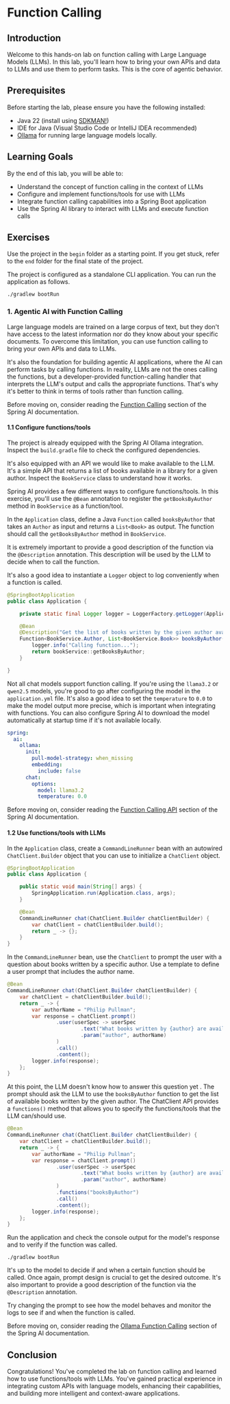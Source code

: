 # Function Calling

## Introduction

Welcome to this hands-on lab on function calling with Large Language Models (LLMs). In this lab, you'll learn
how to bring your own APIs and data to LLMs and use them to perform tasks. This is the core of agentic behavior.

## Prerequisites

Before starting the lab, please ensure you have the following installed:

* Java 22 (install using [SDKMAN!](https://sdkman.io/jdks))
* IDE for Java (Visual Studio Code or IntelliJ IDEA recommended)
* [Ollama](https://ollama.com/) for running large language models locally.

## Learning Goals

By the end of this lab, you will be able to:

* Understand the concept of function calling in the context of LLMs
* Configure and implement functions/tools for use with LLMs
* Integrate function calling capabilities into a Spring Boot application
* Use the Spring AI library to interact with LLMs and execute function calls

## Exercises

Use the project in the `begin` folder as a starting point. If you get stuck, refer to the `end` folder for the final
state of the project.

The project is configured as a standalone CLI application. You can run the application as follows.

```shell
./gradlew bootRun
```

### 1. Agentic AI with Function Calling

Large language models are trained on a large corpus of text, but they don't have access to the latest information
nor do they know about your specific documents. To overcome this limitation, you can use function calling
to bring your own APIs and data to LLMs.

It's also the foundation for building agentic AI applications, where the AI can perform tasks by calling functions.
In reality, LLMs are not the ones calling the functions, but a developer-provided function-calling handler
that interprets the LLM's output and calls the appropriate functions. That's why it's better to think in terms of tools
rather than function calling.

Before moving on, consider reading the [Function Calling](https://docs.spring.io/spring-ai/reference/concepts.html#concept-fc)
section of the Spring AI documentation.

#### 1.1 Configure functions/tools

The project is already equipped with the Spring AI Ollama integration. Inspect the `build.gradle` file to check the
configured dependencies.

It's also equipped with an API we would like to make available to the LLM. It's a simple API that returns a list of
books available in a library for a given author. Inspect the `BookService` class to understand how it works.

Spring AI provides a few different ways to configure functions/tools. In this exercise, you'll use the `@Bean` annotation
to register the `getBooksByAuthor` method in `BookService` as a function/tool.

In the `Application` class, define a Java `Function` called `booksByAuthor` that takes an `Author` as input
and returns a `List<Book>` as output. The function should call the `getBooksByAuthor` method in `BookService`.

It is extremely important to provide a good description of the function via the `@Description` annotation. This description
will be used by the LLM to decide when to call the function.

It's also a good idea to instantiate a `Logger` object to log conveniently when a function is called.

```java
@SpringBootApplication
public class Application {

    private static final Logger logger = LoggerFactory.getLogger(Application.class);

    @Bean
    @Description("Get the list of books written by the given author available in the library")
    Function<BookService.Author, List<BookService.Book>> booksByAuthor(BookService bookService) {
        logger.info("Calling function...");
        return bookService::getBooksByAuthor;
    }

}
```

Not all chat models support function calling. If you're using the `llama3.2` or `qwen2.5` models, you're good to go
after configuring the model in the `application.yml` file. It's also a good idea to set the `temperature` to `0.0`
to make the model output more precise, which is important when integrating with functions.
You can also configure Spring AI to download the model automatically at startup time if it's not available locally.

```yaml
spring:
  ai:
    ollama:
      init:
        pull-model-strategy: when_missing
        embedding:
          include: false
      chat:
        options:
          model: llama3.2
          temperature: 0.0
```

Before moving on, consider reading the [Function Calling API](https://docs.spring.io/spring-ai/reference/api/functions.html)
section of the Spring AI documentation.

#### 1.2 Use functions/tools with LLMs

In the `Application` class, create a `CommandLineRunner` bean with an autowired `ChatClient.Builder` object
that you can use to initialize a `ChatClient` object.

```java
@SpringBootApplication
public class Application {

    public static void main(String[] args) {
        SpringApplication.run(Application.class, args);
    }

    @Bean
    CommandLineRunner chat(ChatClient.Builder chatClientBuilder) {
        var chatClient = chatClientBuilder.build();
        return _ -> {};
    }
}
```

In the `CommandLineRunner` bean, use the `ChatClient` to prompt the user with a question about books written by
a specific author. Use a template to define a user prompt that includes the author name.

```java
@Bean
CommandLineRunner chat(ChatClient.Builder chatClientBuilder) {
    var chatClient = chatClientBuilder.build();
    return _ -> {
        var authorName = "Philip Pullman";
        var response = chatClient.prompt()
                .user(userSpec -> userSpec
                        .text("What books written by {author} are available in the library?")
                        .param("author", authorName)
                )
                .call()
                .content();
        logger.info(response);
    };
}
```

At this point, the LLM doesn't know how to answer this question yet . The prompt should ask the LLM to use the `booksByAuthor`
function to get the list of available books written by the given author. The ChatClient API provides a `functions()` method
that allows you to specify the functions/tools that the LLM can/should use.

```java
@Bean
CommandLineRunner chat(ChatClient.Builder chatClientBuilder) {
    var chatClient = chatClientBuilder.build();
    return _ -> {
        var authorName = "Philip Pullman";
        var response = chatClient.prompt()
                .user(userSpec -> userSpec
                        .text("What books written by {author} are available in the library?")
                        .param("author", authorName)
                )
                .functions("booksByAuthor")
                .call()
                .content();
        logger.info(response);
    };
}
```

Run the application and check the console output for the model's response and to verify if the function was called.

```shell
./gradlew bootRun
```

It's up to the model to decide if and when a certain function should be called. Once again, prompt design is crucial
to get the desired outcome. It's also important to provide a good description of the function via
the `@Description` annotation.

Try changing the prompt to see how the model behaves and monitor the logs to see if and when the function is called.

Before moving on, consider reading the [Ollama Function Calling](https://docs.spring.io/spring-ai/reference/api/chat/functions/ollama-chat-functions.html) section of the Spring AI documentation.

## Conclusion

Congratulations! You've completed the lab on function calling and learned how to use functions/tools with LLMs. You've gained practical experience in integrating custom APIs with language models, enhancing their capabilities, and building more intelligent and context-aware applications.
